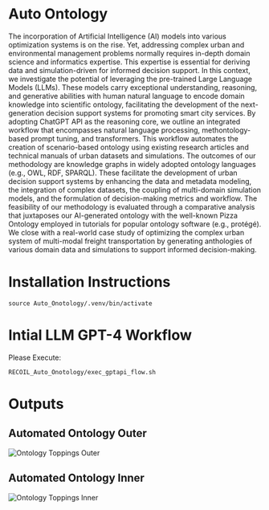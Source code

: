 # Auto Ontology
The incorporation of Artificial Intelligence (AI) models into various optimization systems is on the rise. Yet, addressing complex urban and environmental management problems normally requires in-depth domain science and informatics expertise. This expertise is essential for deriving data and simulation-driven for informed decision support. In this context, we investigate the potential of leveraging the pre-trained Large Language Models (LLMs). These models carry exceptional understanding, reasoning, and generative abilities with human natural language to encode domain knowledge into scientific ontology, facilitating the development of the next-generation decision support systems for promoting smart city services. 
By adopting ChatGPT API as the reasoning core, we outline an integrated workflow that encompasses natural language processing, methontology-based prompt tuning, and transformers. This workflow automates the creation of scenario-based ontology using existing research articles and technical manuals of urban datasets and simulations. The outcomes of our methodology are knowledge graphs in widely adopted ontology languages (e.g., OWL, RDF, SPARQL). These facilitate the development of urban decision support systems by enhancing the data and metadata modeling, the integration of complex datasets, the coupling of multi-domain simulation models, and the formulation of decision-making metrics and workflow. The feasibility of our methodology is evaluated through a comparative analysis that juxtaposes our AI-generated ontology with the well-known Pizza Ontology employed in tutorials for popular ontology software (e.g., protégé). We close with a real-world case study of optimizing the complex urban system of multi-modal freight transportation by generating anthologies of various domain data and simulations to support informed decision-making.


<!-- python3 -m venv /home/pip install -U layoutparserjose/RECOIL_Auto_Onotology/.venv -->

# Installation Instructions
```
source Auto_Onotology/.venv/bin/activate

```



<!-- 
# PPT
```
https://liveutk.sharepoint.com/sites/ARPA-EProposal/Shared%20Documents/General/ORNL/Dr.Xu/RECOIL_AUTO_ONTO.pptx?web=1
``` -->


<!-- # Paper Collection

```

https://www.zotero.org/groups/5479511/auto_onto

``` -->




<!-- # GDrive

```

https://drive.google.com/drive/folders/1U7H-KN-kqNMRBfjr77V1KOPgXsqSJQWr?usp=sharing

``` -->

# Intial LLM GPT-4 Workflow
Please Execute:
```
RECOIL_Auto_Onotology/exec_gptapi_flow.sh
```

# Outputs
## Automated Ontology Outer
![Ontology Toppings Outer](figures/ONTOLOGY_TOPPINGS.png)
## Automated Ontology Inner
![Ontology Toppings Inner](figures/SECTION1_PIZZA.png)


<!-- # New RAG + LLM Workflow

```
For further instructions please check:

 RECOIL_Auto_Onotology/LLMAuto/Readme.md

``` -->

